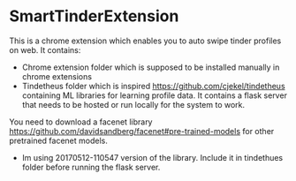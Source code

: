 # SmartTinderExtension

This is a chrome extension which enables you to auto swipe tinder profiles on web.
It contains:
  - Chrome extension folder which is supposed to be installed manually in chrome extensions
  - Tindetheus folder which is inspired https://github.com/cjekel/tindetheus containing ML libraries for learning profile data. It contains a flask server that needs to be hosted or run locally for the system to work.

You need to download a facenet library https://github.com/davidsandberg/facenet#pre-trained-models for other pretrained facenet models. 
  - Im using 20170512-110547 version of the library. Include it in tindethues folder before running the flask server.
